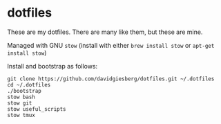dotfiles
========

These are my dotfiles. There are many like them, but these are mine.

Managed with GNU `stow` (install with either `brew install stow` or `apt-get install stow`)

Install and bootstrap as follows:

```
git clone https://github.com/davidgiesberg/dotfiles.git ~/.dotfiles
cd ~/.dotfiles
./bootstrap
stow bash
stow git
stow useful_scripts
stow tmux
```
